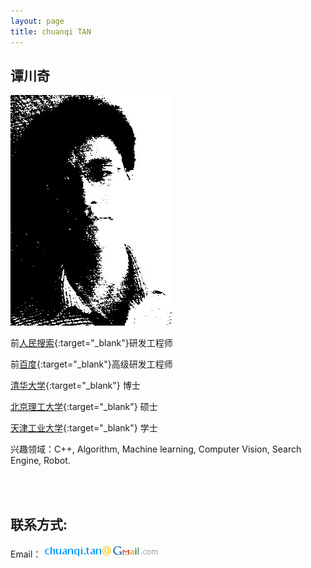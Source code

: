 ```yaml
---
layout: page
title: chuanqi TAN
---
```


谭川奇
---------

![avatar](images/avatar.jpg)

前[人民搜索](http://www.jike.com){:target="_blank"}研发工程师

前[百度](http://www.baidu.com){:target="_blank"}高级研发工程师


[清华大学](http://www.thu.edu.cn){:target="_blank"} 博士

[北京理工大学](http://www.bit.edu.cn){:target="_blank"} 硕士

[天津工业大学](http://www.tjpu.edu.cn){:target="_blank"} 学士

兴趣领域：C++, Algorithm, Machine learning, Computer Vision, Search Engine, Robot.


<br/><br/>


联系方式:
-----------

Email：![email address](images/email_address.gif)

